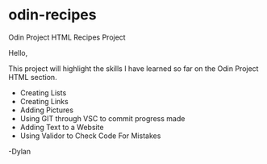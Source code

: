 # odin-recipes
Odin Project HTML Recipes Project

Hello,

This project will highlight the skills I have learned so far on the Odin Project HTML section.

- Creating Lists
- Creating Links
- Adding Pictures
- Using GIT through VSC to commit progress made
- Adding Text to a Website
- Using Validor to Check Code For Mistakes

-Dylan
